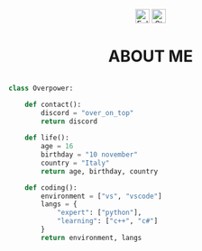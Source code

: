 <p align="center">
  <img height="25" src="https://img.shields.io/github/followers/otakumods?color=ef4dd4&style=for-the-badge&logo=github&label=Follow" alt="Followers"/>
  <img height="25" src="https://img.shields.io/github/stars/otakumods?color=ef4dd4&style=for-the-badge&logo=github&label=Stars" alt="Stars"/>
</p>

<h1 align="center">ABOUT ME</h1>

```python

class Overpower:

    def contact():
        discord = "over_on_top"
        return discord
    
    def life():
        age = 16
        birthday = "10 november"
        country = "Italy"
        return age, birthday, country

    def coding():
        environment = ["vs", "vscode"]
        langs = {
            "expert": ["python"],
            "learning": ["c++", "c#"]
        }
        return environment, langs
```
